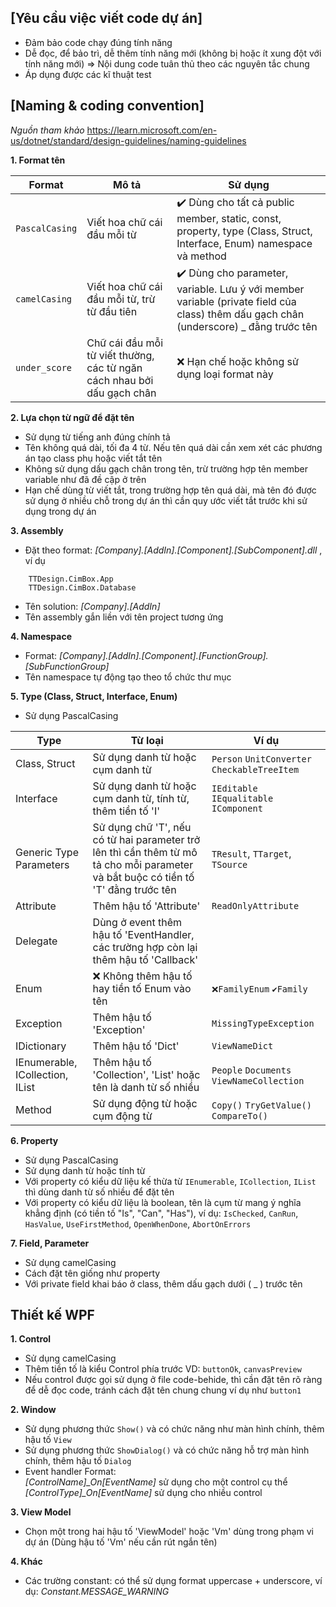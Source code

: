 ## [Yêu cầu việc viết code dự án]

 - Đảm bảo code chạy đúng tính năng
 - Dễ đọc, để bảo trì, dễ thêm tính năng mới (không bị hoặc ít xung đột với tính năng mới)
	=> Nội dung code tuân thủ theo các nguyên tắc chung
- Áp dụng được các kĩ thuật test

## [Naming & coding convention]

*Nguồn tham khảo* 
https://learn.microsoft.com/en-us/dotnet/standard/design-guidelines/naming-guidelines

**1. Format tên**

| Format | Mô tả  | Sử dụng  |
|--|--|--|
| `PascalCasing` | Viết hoa chữ cái đầu mỗi từ | ✔️ Dùng cho tất cả public member, static, const, property, type (Class, Struct, Interface, Enum) namespace và method |
| `camelCasing` | Viết hoa chữ cái đầu mỗi từ, trừ từ đầu tiên | ✔️ Dùng cho parameter, variable. Lưu ý với member variable (private field của class) thêm dấu gạch chân (underscore) _ đằng trước tên |
| `under_score` | Chữ cái đầu mỗi từ viết thường, các từ ngăn cách nhau bởi dấu gạch chân | ❌ Hạn chế hoặc không sử dụng loại format này |
	

**2. Lựa chọn từ ngữ để đặt tên**

- Sử dụng từ tiếng anh đúng chính tả
- Tên không quá dài, tối đa 4 từ. Nếu tên quá dài cần xem xét các phương án tạo class phụ hoặc viết tắt tên
- Không sử dụng dấu gạch chân trong tên, trừ trường hợp tên member variable như đã đề cập ở trên
- Hạn chế dùng từ viết tắt, trong trường hợp tên quá dài, mà tên đó được sử dụng ở nhiều chỗ trong dự án thì cần quy ước viết tắt trước khi sử dụng trong dự án
			
**3. Assembly**
- Đặt theo format: *[Company].[AddIn].[Component].[SubComponent].dll* , ví dụ
```
    TTDesign.CimBox.App 
    TTDesign.CimBox.Database
```
- Tên solution: *[Company].[AddIn]*
- Tên assembly gắn liền với tên project tương ứng

**4. Namespace** 
- Format: *[Company].[AddIn].[Component].[FunctionGroup].[SubFunctionGroup]*
- Tên namespace tự động tạo theo tổ chức thư mục

**5. Type (Class, Struct, Interface, Enum)**
- Sử dụng PascalCasing

| Type | Từ loại | Ví dụ |
|--|--|--|
| Class, Struct | Sử dụng danh từ hoặc cụm danh từ | `Person` `UnitConverter` `CheckableTreeItem` |
| Interface | Sử dụng danh từ hoặc cụm danh từ, tính từ, thêm tiền tố 'I' | `IEditable` `IEqualitable` `IComponent` |
| Generic Type Parameters | Sử dụng chữ 'T', nếu có từ hai parameter trở lên thì cần thêm từ mô tả cho mỗi parameter và bắt buộc có tiền tố 'T' đằng trước tên | `TResult`, `TTarget`, `TSource` |
| Attribute | Thêm hậu tố 'Attribute' | `ReadOnlyAttribute` |
| Delegate | Dùng ở event thêm hậu tố 'EventHandler, các trường hợp còn lại thêm hậu tố 'Callback' |  |
| Enum | ❌ Không thêm hậu tố hay tiền tố Enum vào tên | `❌FamilyEnum` `✔️Family` |
| Exception | Thêm hậu tố 'Exception' | `MissingTypeException` |
| IDictionary | Thêm hậu tố 'Dict' | `ViewNameDict` |
| IEnumerable, ICollection, IList | Thêm hậu tố 'Collection', 'List' hoặc tên là danh từ số nhiều | `People` `Documents` `ViewNameCollection` |
| Method | Sử dụng động từ hoặc cụm động từ | `Copy()` `TryGetValue()` `CompareTo()` |
		
**6. Property**
- Sử dụng PascalCasing
- Sử dụng danh từ hoặc tính từ
- Với property có kiểu dữ liệu kế thừa từ `IEnumerable`, `ICollection`, `IList` thì dùng danh từ số nhiều để đặt tên
- Với property có kiểu dữ liệu là boolean, tên là cụm từ mang ý nghĩa khẳng định (có tiền tố "Is", "Can", "Has"), ví dụ: `IsChecked`, `CanRun`, `HasValue`, `UseFirstMethod`, `OpenWhenDone`, `AbortOnErrors`
		
**7. Field, Parameter**
- Sử dụng camelCasing
- Cách đặt tên giống như property
- Với private field khai báo ở class, thêm dấu gạch dưới ( _ ) trước tên

## Thiết kế WPF

**1. Control**
- Sử dụng camelCasing
- Thêm tiền tố là kiểu Control phía trước VD: `buttonOk`, `canvasPreview`
- Nếu control được gọi sử dụng ở file code-behide, thì cần đặt tên rõ ràng để dễ đọc code, tránh cách đặt tên chung chung ví dụ như `button1`

**2. Window**
- Sử dụng phương thức `Show()` và có chức năng như màn hình chính, thêm hậu tố `View`
- Sử dụng phương thức `ShowDialog()` và có chức năng hỗ trợ màn hình chính, thêm hậu tố `Dialog`
- Event handler
Format: 	
*[ControlName]_On[EventName]* sử dụng cho một control cụ thể
*[ControlType]_On[EventName]* sử dụng cho nhiều control
		
**3. View Model**
- Chọn một trong hai hậu tố 'ViewModel' hoặc 'Vm' dùng trong phạm vi dự án (Dùng hậu tố 'Vm' nếu cần rút ngắn tên)

**4. Khác**
- Các trường constant: có thể sử dụng format uppercase + underscore, ví dụ: *Constant.MESSAGE_WARNING*
